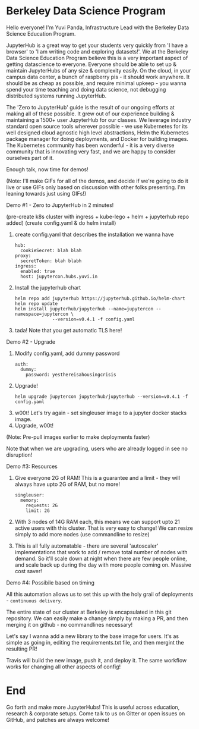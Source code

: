 # Berkeley Data Science Program

Hello everyone! I'm Yuvi Panda, Infrastructure Lead with the Berkeley Data Science Education Program. 

JupyterHub is a great way to get your students very quickly from 'I have a
browser' to 'I am writing code and exploring datasets!'. We at the Berkeley Data
Science Education Program believe this is a very important aspect of getting
datascience to everyone. Everyone should be able to set up & maintain
JupyterHubs of any size & complexity easily. On the cloud, in your campus data 
center, a bunch of raspberry pis - it should work anywhere. It should be as
cheap as possible, and require minimal upkeep - you wanna spend your time
teaching and doing data science, not debugging distributed systems running
JupyterHub.
 
The 'Zero to JupyterHub' guide is the result of our ongoing efforts at making 
all of these possible. It grew out of our experience building & maintaining a
1500+ user JupyterHub for our classes. We leverage industry standard open source
tools wherever possible - we use Kubernetes for its well designed cloud agnostic
high level abstractions, Helm the Kubernetes package manager for doing
deployments, and Docker for building images. The Kubernetes community has been
wonderful - it is a very diverse community that is innovating very fast, and we
are happy to consider ourselves part of it.

Enough talk, now time for demos! 

(Note: I'll make GIFs for all of the demos, and decide if we're going to do it
live or use GIFs only based on discussion with other folks presenting. I'm
leaning towards just using GIFs!)

Demo #1 - Zero to JupyterHub in 2 minutes!

(pre-create k8s cluster with ingress + kube-lego + helm + jupyterhub repo added)
(create config.yaml & do helm install)
1. create config.yaml that describes the installation we wanna have
   ```
   hub:
     cookieSecret: blah blah 
   proxy:
     secretToken: blah blabh
   ingress:
     enabled: true
     host: jupytercon.hubs.yuvi.in
   ```
2. Install the jupyterhub chart
   ```
   helm repo add jupyterhub https://jupyterhub.github.io/helm-chart
   helm repo update
   helm install jupyterhub/jupyterhub --name=jupytercon --namespace=jupytercon \
                 --version=v0.4.1 -f config.yaml
   ```
3. tada! Note that you get automatic TLS here!

Demo #2 - Upgrade

1. Modify config.yaml, add dummy password
   ```
   auth:
     dummy:
       password: yesthereisahousingcrisis
   ```
2. Upgrade!
   ```
   helm upgrade jupytercon jupyterhub/jupyterhub --version=v0.4.1 -f config.yaml
   ```
3. w00t! Let's try again - set singleuser image to a jupyter docker stacks
   image.
4. Upgrade, w00t!

(Note: Pre-pull images earlier to make deployments faster)

Note that when we are upgrading, users who are already logged in see no
disruption! 

Demo #3: Resources

1. Give everyone 2G of RAM! This is a guarantee and a limit - they will always
   have upto 2G of RAM, but no more!
   ```
   singleuser:
     memory:
       requests: 2G
       limit: 2G
   ```
2. With 3 nodes of 14G RAM each, this means we can support upto 21 active users
   with this cluster. That is very easy to change! We can resize simply to add
   more nodes (use commandline to resize)
   
3. This is all fully automatable - there are several 'autoscaler'
   implementations that work to add / remove total number of nodes with demand.
   So it'll scale down at night when there are few people online, and scale back
   up during the day with more people coming on. Massive cost saver!
   

Demo #4: Possibile based on timing

All this automation allows us to set this up with the holy grail of
deployments - `continuous delivery`.
   
The entire state of our cluster at Berkeley is encapsulated in this git
repository. We can easily make a change simply by making a PR, and then merging
it on github - no commandlines necessary!

Let's say I wanna add a new library to the base image for users. It's as simple
as going in, editing the requirements.txt file, and then mergint the resulting
PR!

Travis will build the new image, push it, and deploy it. The same workflow works
for changing all other aspects of config!


# End #

Go forth and make more JupyterHubs! This is useful across education, research &
corporate setups. Come talk to us on Gitter or open issues on GitHub, and
patches are always welcome!
